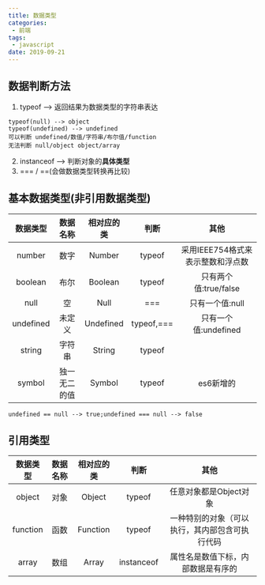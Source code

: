 ```yaml
---
title: 数据类型
categories:
 - 前端
tags:
 - javascript
date: 2019-09-21
---
```


## 数据判断方法

1. typeof --> 返回结果为数据类型的字符串表达
```
typeof(null) --> object
typeof(undefined) --> undefined
可以判断 undefined/数值/字符串/布尔值/function
无法判断 null/object object/array
```
2. instanceof --> 判断对象的**具体类型**
3. === / ==(会做数据类型转换再比较)

## 基本数据类型(非引用数据类型)

| 数据类型  |   数据名称   | 相对应的类 |  判断  |               其他                |
| :-------: | :----------: | :--------: | :----: | :-------------------------------: |
|  number   |     数字     |   Number   | typeof | 采用IEEE754格式来表示整数和浮点数 |
|  boolean  |     布尔     |  Boolean   | typeof |       只有两个值:true/false       |
|   null    |      空      |    Null    |   ===   |          只有一个值:null          |
| undefined |    未定义    | Undefined  |   typeof,===   |       只有一个值:undefined        |
|  string   |    字符串    |   String   |  typeof  |                                   |
|  symbol   | 独一无二的值 |   Symbol   |  typeof  |             es6新增的             |
`undefined == null --> true;undefined === null --> false`



## 引用类型

| 数据类型  | 数据名称 | 相对应的类 |  判断  | 其他 |
| :-------: | :------: | :--------: | :----: | :--: |
|  object   |   对象   |   Object   | typeof |  任意对象都是Object对象   |
| function  |   函数   |  Function  | typeof |  一种特别的对象（可以执行，其内部包含可执行代码    |
|   array   |   数组   |   Array    |     instanceof    |  属性名是数值下标，内部数据是有序的    |
